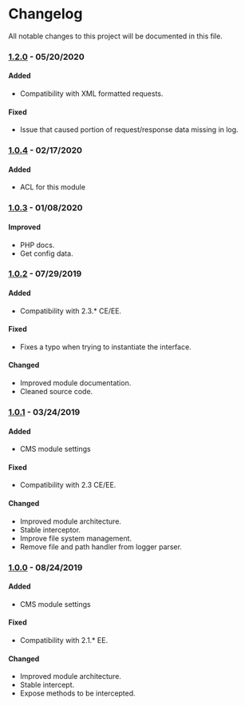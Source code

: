 # Changelog
All notable changes to this project will be documented in this file.

### [1.2.0](https://github.com/magestat/magento2-log-webapi/releases/tag/1.2.0) - 05/20/2020
#### Added
- Compatibility with XML formatted requests.

#### Fixed
- Issue that caused portion of request/response data missing in log.

### [1.0.4](https://github.com/magestat/magento2-log-webapi/releases/tag/1.0.4) - 02/17/2020
#### Added
- ACL for this module

### [1.0.3](https://github.com/magestat/magento2-log-webapi/releases/tag/1.0.3) - 01/08/2020
#### Improved
- PHP docs.
- Get config data.

### [1.0.2](https://github.com/magestat/magento2-log-webapi/releases/tag/1.0.2) - 07/29/2019
#### Added
- Compatibility with 2.3.* CE/EE.

#### Fixed
- Fixes a typo when trying to instantiate the interface.

#### Changed
- Improved module documentation.
- Cleaned source code.


### [1.0.1](https://github.com/magestat/magento2-log-webapi/releases/tag/1.0.1) - 03/24/2019
#### Added
- CMS module settings

#### Fixed
- Compatibility with 2.3 CE/EE.

#### Changed
- Improved module architecture.
- Stable interceptor.
- Improve file system management.
- Remove file and path handler from logger parser.


### [1.0.0](https://github.com/magestat/magento2-log-webapi/releases/tag/1.0.0) - 08/24/2019
#### Added
- CMS module settings

#### Fixed
- Compatibility with 2.1.* EE.

#### Changed
- Improved module architecture.
- Stable intercept.
- Expose methods to be intercepted.
